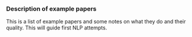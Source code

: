 ### Description of example papers
This is a list of example papers and some notes on what they do and their quality. This will guide first NLP attempts.

